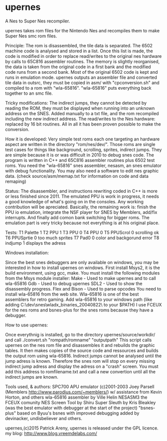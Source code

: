 # upernes
A Nes to Super Nes recompiler.

upernes takes rom files for the Nintendo Nes and recompiles them to make Super Nes smc rom files.

Principle:
The rom is disassembled, the tile data is separated. The 6502  machine code is analysed and stored in a list.
Once this list is made, the code is modified in order to replace read/writes to the original nes hardware by
calls to 65C816 assembler routines. The memory is slightly reorganised, the data is taken from the original code
in a first bank and the modified code runs from a second bank. Most of the original 6502 code is kept and runs
in emulation mode.
upernes outputs an assembler file and converted tile data in outsrc, they must be copied in asm/ with "cpconversion.sh"
and compiled to a rom with "wla-65816".
"wla-65816" puts everything back together to an smc file.

Tricky modifications:
The indirect jumps, they cannot be detected by reading the ROM, they must be displayed
when running into an unknown address on the SNES. Added manually to a txt file, and the
rom recompiled including the new indirect address.
The read/writes to the Nes hardware: replaced by 16 bit routines.
All in all it has been proven possible to make the conversion.

How it is developed:
Very simple test roms each one targeting an hardware aspect are written in the directory "rom/nes/dev/".
Those roms are single test cases for things like background, scrolling, sprites, indirect jumps.
They are simple because it is or was difficult in 2010 to debug snes code.
The program is written in C++ and 65C816 assembler routines plus 6502 test roms. You need the "wla-65816" snes
assembler, nesasm, an snes emulator with debug functionality. You may also need a software to edit nes
graphic data.
(check source/asm/memap.txt for information on code and data remaping)

Status:
The disassembler, and instructions rewriting coded in C++ is more or less finished since 2011.
The emulated PPU is work in progress, it needs a good knowledge of what's going on in the consoles.
Any working contribution will be apreciated. Basically, the remaining work is: finish the PPU io emulation,
integrate the NSF player for SNES by Memblers, add/fix interrupts. And finally add comon bank switching for
bigger roms.
The emulation part is very tricky because not everything is at his original place.

Tests:
T1 Palette   1
T2 PPU       1
T3 PPU       0
T4 PPU       0
T5 PPUScrol  0 scrolling ok
T6 PPUSprtie 0 too much sprites
T7 Pad0      0 color and backgorund error
T8 indjump   1 displays the adress


Windows installation:

Since the best snes debuggers are only available on windows, you may be interested in how to install
upernes on windows.
First install Msys2, it is the build environment, using gcc, make.
You must install the following modules from the Msys module installer:
    Make - Used to make upernes and to call wla-65816
    Gdb - Used to debug upernes
    SDL2 - Used to show the disassembly progress.
    Flex and Bison - Used to parse opcodes
You need to install wla-65816 from the web site. Wla-65816 is one of the best assemblers for retro gaming.
Add wla-65816 to your windows path (like adding C:\dev\snes\wladx_binaries_20040822\ to your $PATH)
I use FCEUX for the nes roms and bsnes-plus for the snes roms because they have a debugger.

How to use upernes:

Once everythnig is installed, go to the directory upernes/source/workdir/ and call ./convert.sh "rompath/romname" "outputpath"
This script calls upernes on the nes rom file and disassembles it and rebuilds the graphic tables. It then makes copies
of the source code and ressources and builds the output rom using wla-65816.
Indirect jumps cannot be analysed until the jump adress is known. Therefore the snes rom will stop on every missing
indirect jump adress and display the adress on a "crash" screen. You must add this address to romfilename.txt and call a new
convertion until all the indirect jumps are known.

Tools used, & authors:
SPC700 APU emulator (c)2001-2003 Joey Parsell (Memblers http://www.parodius.com/~memblers/) w/ assistance from Kevin Horton, and others
wla-65816 assembler by Ville Helin
NESASM3
the FCEUX comunity
NES Screen Tool by Shiru
Super Sleuth by Kris Bleakley (was the best emulator with debugger at the start of the project)
"bsnes-plus" based on Byuu's bsnes with improved debugging added by devinacker, undisbeliever and others.


upernes,(c)2015 Patrick Areny, upernes is released under the GPL licence.
my blog: http://www.blog.vreemdelabs.com/

